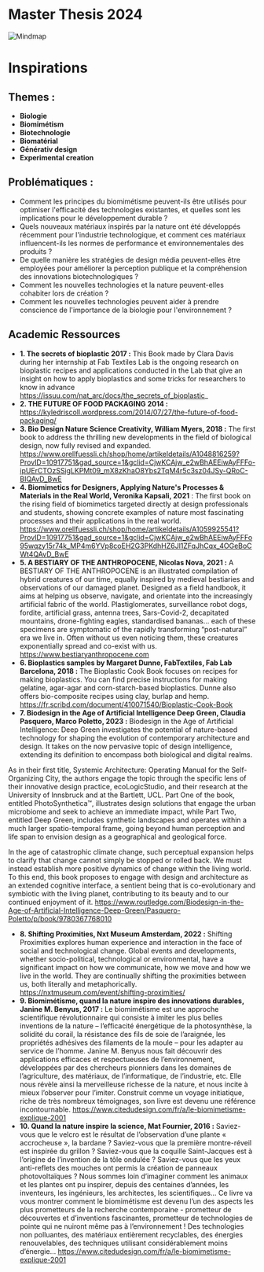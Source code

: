 
# Master Thesis 2024


![Mindmap](/INSPIRATION/Mindmap.png)


# Inspirations 

## Themes :


 - **Biologie** 
 - **Biomimétism** 
 - **Biotechnologie** 
 - **Biomatérial** 
 - **Générativ design** 
 - **Experimental creation**

## Problématiques :

 - Comment les principes du biomimétisme peuvent-ils être utilisés pour optimiser l'efficacité des technologies existantes, et quelles sont les implications pour le développement durable ?
 - Quels nouveaux matériaux inspirés par la nature ont été développés récemment pour l'industrie technologique, et comment ces matériaux influencent-ils les normes de performance et environnementales des produits ?
 - De quelle manière les stratégies de design média peuvent-elles être employées pour améliorer la perception publique et la compréhension des innovations biotechnologiques ?
 - Comment les nouvelles technologies et la nature peuvent-elles cohabiter lors de création ?
 - Comment les nouvelles technologies peuvent aider à prendre conscience de l'importance de la biologie pour l'environnement ?

 ## Academic Ressources
 - **1. The secrets of bioplastic 2017 :** This Book made by Clara Davis during her internship at Fab Textiles Lab is the ongoing research on bioplastic recipes and applications conducted in the Lab that give an insight on how to apply bioplastics and some tricks for researchers to know in advance https://issuu.com/nat_arc/docs/the_secrets_of_bioplastic_
 - **2. THE FUTURE OF FOOD PACKAGING 2014 :** https://kyledriscoll.wordpress.com/2014/07/27/the-future-of-food-packaging/
 - **3. Bio Design Nature Science Creativity, William Myers, 2018 :** The first book to address the thrilling new developments in the field of biological design, now fully revised and expanded. https://www.orellfuessli.ch/shop/home/artikeldetails/A1048816259?ProvID=10917751&gad_source=1&gclid=CjwKCAjw_e2wBhAEEiwAyFFFo-ipUErCTOzSSigLKPMt09_mX8zKhaO8Ybs2TqM4r5c3sz04JSy-QRoC-BIQAvD_BwE
- **4. Biomimetics for Designers, Applying Nature's Processes & Materials in the Real World, Veronika Kapsali, 2021** : The first book on the rising field of biomimetics targeted directly at design professionals and students, showing concrete examples of nature most fascinating processes and their applications in the real world. https://www.orellfuessli.ch/shop/home/artikeldetails/A1059925541?ProvID=10917751&gad_source=1&gclid=CjwKCAjw_e2wBhAEEiwAyFFFo95wqzy15r74k_MP4m6YVp8coEH2G3PKdhHZ6Jl1ZFqJhCqx_4OGeBoCWt4QAvD_BwE
- **5. A BESTIARY OF THE ANTHROPOCENE, Nicolas Nova, 2021 :** A BESTIARY OF THE ANTHROPOCENE is an illustrated compilation of hybrid creatures of our time, equally inspired by medieval bestiaries and observations of our damaged planet. Designed as a field handbook, it aims at helping us observe, navigate, and orientate into the increasingly artificial fabric of the world. Plastiglomerates, surveillance robot dogs, fordite, artificial grass, antenna trees, Sars-Covid-2, decapitated mountains, drone-fighting eagles, standardised bananas… each of these specimens are symptomatic of the rapidly transforming “post-natural” era we live in. Often without us even noticing them, these creatures exponentially spread and co-exist with us. https://www.bestiaryanthropocene.com
- **6. Bioplastics samples by Margaret Dunne, FabTextiles, Fab Lab Barcelona, 2018 :** The Bioplastic Cook Book focuses on recipes for making bioplastics. You can find precise instructions for making gelatine, agar-agar and corn-starch-based bioplastics. Dunne also offers bio-composite recipes using clay, burlap and hemp.
https://fr.scribd.com/document/410071540/Bioplastic-Cook-Book
- **7. Biodesign in the Age of Artificial Intelligence Deep Green, Claudia Pasquero, Marco Poletto, 2023 :** Biodesign in the Age of Artificial Intelligence: Deep Green investigates the potential of nature-based technology for shaping the evolution of contemporary architecture and design. It takes on the now pervasive topic of design intelligence, extending its definition to encompass both biological and digital realms.

As in their first title, Systemic Architecture: Operating Manual for the Self-Organizing City, the authors engage the topic through the specific lens of their innovative design practice, ecoLogicStudio, and their research at the University of Innsbruck and at the Bartlett, UCL. Part One of the book, entitled PhotoSynthetica™, illustrates design solutions that engage the urban microbiome and seek to achieve an immediate impact, while Part Two, entitled Deep Green, includes synthetic landscapes and operates within a much larger spatio-temporal frame, going beyond human perception and life span to envision design as a geographical and geological force.

In the age of catastrophic climate change, such perceptual expansion helps to clarify that change cannot simply be stopped or rolled back. We must instead establish more positive dynamics of change within the living world. To this end, this book proposes to engage with design and architecture as an extended cognitive interface, a sentient being that is co-evolutionary and symbiotic with the living planet, contributing to its beauty and to our continued enjoyment of it. https://www.routledge.com/Biodesign-in-the-Age-of-Artificial-Intelligence-Deep-Green/Pasquero-Poletto/p/book/9780367768010
- **8. Shifting Proximities, Nxt Museum Amsterdam, 2022 :** Shifting Proximities explores human experience and interaction in the face of social and technological change. Global events and developments, whether socio-political, technological or environmental, have a significant impact on how we communicate, how we move and how we live in the world. They are continually shifting the proximities between us, both literally and metaphorically. https://nxtmuseum.com/event/shifting-proximities/
- **9. Biomimétisme, quand la nature inspire des innovations durables, Janine M. Benyus, 2017 :** Le biomimétisme est une approche scientifique révolutionnaire qui consiste à imiter les plus belles inventions de la nature – l’efficacité énergétique de la photosynthèse, la solidité du corail, la résistance des fils de soie de l’araignée, les propriétés adhésives des filaments de la moule – pour les adapter au service de l’homme. Janine M. Benyus nous fait découvrir des applications efficaces et respectueuses de l’environnement, développées par des chercheurs pionniers dans les domaines de l’agriculture, des matériaux, de l’informatique, de l’industrie, etc. Elle nous révèle ainsi la merveilleuse richesse de la nature, et nous incite à mieux l’observer pour l’imiter. Construit comme un voyage initiatique, riche de très nombreux témoignages, son livre est devenu une référence incontournable. https://www.citedudesign.com/fr/a/le-biomimetisme-explique-2001
- **10. Quand la nature inspire la science, Mat Fournier, 2016 :** Saviez-vous que le velcro est le résultat de l’observation d’une plante « accrocheuse », la bardane ? Saviez-vous que la première montre-réveil est inspirée du grillon ? Saviez-vous que la coquille Saint-Jacques est à l’origine de l’invention de la tôle ondulée ? Saviez-vous que les yeux anti-reflets des mouches ont permis la création de panneaux photovoltaïques ? Nous sommes loin d’imaginer comment les animaux et les plantes ont pu inspirer, depuis des centaines d’années, les inventeurs, les ingénieurs, les architectes, les scientifiques… Ce livre va vous montrer comment le biomimétisme est devenu l’un des aspects les plus prometteurs de la recherche contemporaine - prometteur de découvertes et d’inventions fascinantes, prometteur de technologies de pointe qui ne nuiront même pas à l’environnement ! Des technologies non polluantes, des matériaux entièrement recyclables, des énergies renouvelables, des techniques utilisant considérablement moins d’énergie… https://www.citedudesign.com/fr/a/le-biomimetisme-explique-2001

